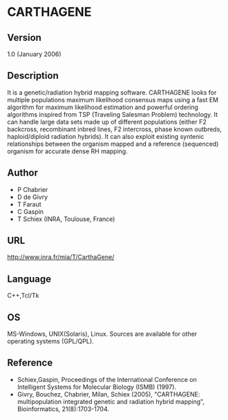 # CARTHAGENE

## Version
1.0 (January 2006)

## Description
It is a genetic/radiation hybrid mapping software. CARTHAGENE looks for multiple populations maximum likelihood consensus maps using a fast EM algorithm for maximum likelihood estimation and powerful ordering algorithms inspired from TSP (Traveling Salesman Problem) technology. It can handle large data sets made up of different populations (either F2 backcross, recombinant inbred lines, F2 intercross, phase known outbreds, haploid/diploid radiation hybrids). It can also exploit existing syntenic relationships between the organism mapped and a reference (sequenced) organism for accurate dense RH mapping.

## Author
* P Chabrier
* D de Givry
* T Faraut
* C Gaspin
* T Schiex (INRA, Toulouse, France)

## URL
http://www.inra.fr/mia/T/CarthaGene/

## Language
C++,Tcl/Tk

## OS
MS-Windows, UNIX(Solaris), Linux. Sources are available for other operating systems (GPL/QPL).

## Reference
* Schiex,Gaspin, Proceedings of the International Conference on Intelligent Systems for Molecular Biology (ISMB) (1997).
* Givry, Bouchez, Chabrier, Milan, Schiex (2005), "CARTHAGENE: multipopulation integrated genetic and radiation hybrid mapping", Bioinformatics, 21(8):1703-1704.